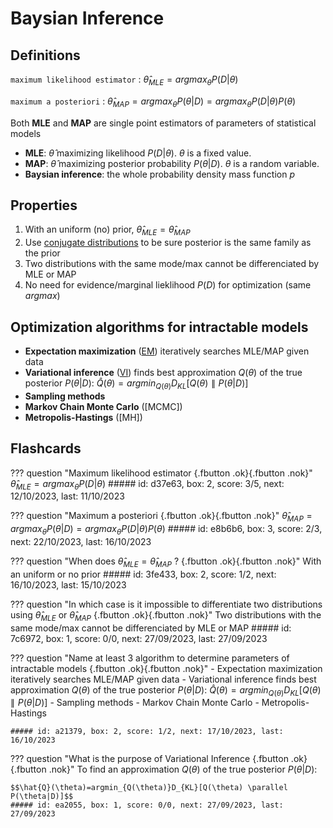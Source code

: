 # Baysian Inference

## Definitions

`maximum likelihood estimator`
: $\hat{\theta}_{MLE}=argmax_{\theta}{P(D|\theta)}$

`maximum a posteriori`
: $\hat{\theta}_{MAP}=argmax_{\theta}{P(\theta|D)} = argmax_{\theta}{P(D|\theta)P(\theta)}$

Both **MLE** and **MAP** are single point estimators of parameters of statistical models

- **MLE**: $\hat{\theta}$ maximizing likelihood ${P(D|\theta)}$. $\theta$ is a fixed value.
- **MAP**: $\hat{\theta}$ maximizing posterior probability ${P(\theta|D)}$. $\theta$ is a random variable.
- **Baysian inference**: the whole probability density mass function $p$

## Properties

1. With an uniform (no) prior, $\hat{\theta}_{MLE} = \hat{\theta}_{MAP}$
2. Use [conjugate distributions](https://vioshyvo.github.io/Bayesian_inference/conjugate-distributions.html) to be sure
posterior is the same family as the prior
3. Two distributions with the same mode/max cannot be differenciated by MLE or MAP
4. No need for evidence/marginal lieklihood $P(D)$ for optimization (same $argmax$)

## Optimization algorithms for intractable models

- **Expectation maximization** ([EM](https://stats.stackexchange.com/a/524802)) iteratively searches MLE/MAP given data
- **Variational inference** ([VI](https://gregorygundersen.com/blog/2021/04/16/variational-inference/)) finds best
approximation $Q(\theta)$ of the true posterior $P(\theta|D)$:
$\hat{Q}(\theta)=argmin_{Q(\theta)}D_{KL}[Q(\theta) \parallel P(\theta|D)]$
- **Sampling methods**
- **Markov Chain Monte Carlo** ([MCMC])
- **Metropolis-Hastings** ([MH])

## Flashcards
??? question "Maximum likelihood estimator [](){.fbutton .ok}[](){.fbutton .nok}"
    $\hat{\theta}_{MLE}=argmax_{\theta}{P(D|\theta)}$
    ##### id: d37e63, box: 2, score: 3/5, next: 12/10/2023, last: 11/10/2023

??? question "Maximum a posteriori [](){.fbutton .ok}[](){.fbutton .nok}"
    $\hat{\theta}_{MAP}=argmax_{\theta}{P(\theta|D)} = argmax_{\theta}{P(D|\theta)P(\theta)}$
    ##### id: e8b6b6, box: 3, score: 2/3, next: 22/10/2023, last: 16/10/2023

??? question "When does $\hat{\theta}_{MLE} = \hat{\theta}_{MAP}$ ? [](){.fbutton .ok}[](){.fbutton .nok}"
    With an uniform or no prior
    ##### id: 3fe433, box: 2, score: 1/2, next: 16/10/2023, last: 15/10/2023

??? question "In which case is it impossible to differentiate two distributions using $\hat{\theta}_{MLE}$ or $\hat{\theta}_{MAP}$ [](){.fbutton .ok}[](){.fbutton .nok}"
    Two distributions with the same mode/max cannot be differenciated by MLE or MAP
    ##### id: 7c6972, box: 1, score: 0/0, next: 27/09/2023, last: 27/09/2023

??? question "Name at least 3 algorithm to determine parameters of intractable models [](){.fbutton .ok}[](){.fbutton .nok}"
    - Expectation maximization iteratively searches MLE/MAP given data
    - Variational inference  finds best
    approximation
    $Q(\theta)$ of the true posterior $P(\theta|D)$: $\hat{Q}(\theta)=argmin_{Q(\theta)}D_{KL}[Q(\theta) \parallel P(\theta|D)]$
    - Sampling methods
    - Markov Chain Monte Carlo
    - Metropolis-Hastings

    ##### id: a21379, box: 2, score: 1/2, next: 17/10/2023, last: 16/10/2023

??? question "What is the purpose of Variational Inference [](){.fbutton .ok}[](){.fbutton .nok}"
    To find an approximation $Q(\theta)$ of the true posterior $P(\theta|D)$:

    $$\hat{Q}(\theta)=argmin_{Q(\theta)}D_{KL}[Q(\theta) \parallel P(\theta|D)]$$
    ##### id: ea2055, box: 1, score: 0/0, next: 27/09/2023, last: 27/09/2023